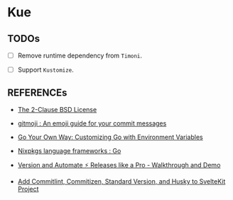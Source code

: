 # Kue

## TODOs

- [ ] Remove runtime dependency from `Timoni`.

- [ ] Support `Kustomize`.

## REFERENCEs

- [The 2-Clause BSD License](https://opensource.org/license/bsd-2-clause)

- [gitmoji : An emoji guide for your commit messages](https://gitmoji.dev)

- [Go Your Own Way: Customizing Go with Environment Variables](https://medium.com/@souravchoudhary0306/go-your-own-way-customizing-go-with-environment-variables-3e47c880fe34)

- [Nixpkgs language frameworks : Go](https://github.com/NixOS/nixpkgs/blob/master/doc/languages-frameworks/go.section.md)

- [Version and Automate ⚡️ Releases like a Pro - Walkthrough and Demo](https://www.youtube.com/watch?v=q3qE2nJRuYM)

- [Add Commitlint, Commitizen, Standard Version, and Husky to SvelteKit Project](https://dev.to/davipon/add-commitint-commitizen-standard-version-and-husky-to-sveltekit-project-14pc)
